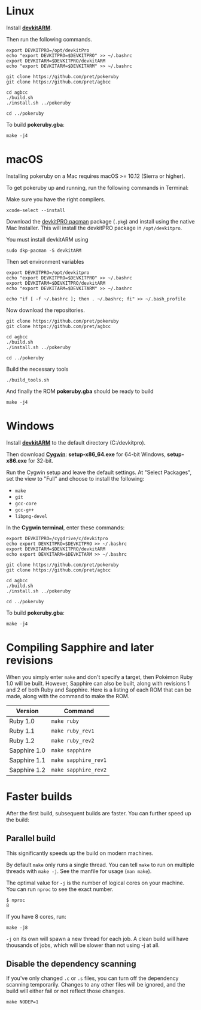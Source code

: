 # Linux

Install [**devkitARM**](http://devkitpro.org/wiki/Getting_Started/devkitARM).

Then run the following commands.

	export DEVKITPRO=/opt/devkitPro
	echo "export DEVKITPRO=$DEVKITPRO" >> ~/.bashrc
	export DEVKITARM=$DEVKITPRO/devkitARM
	echo "export DEVKITARM=$DEVKITARM" >> ~/.bashrc

	git clone https://github.com/pret/pokeruby
	git clone https://github.com/pret/agbcc

	cd agbcc
	./build.sh
	./install.sh ../pokeruby

	cd ../pokeruby

To build **pokeruby.gba**:

	make -j4


# macOS

Installing pokeruby on a Mac requires macOS >= 10.12 (Sierra or higher).

To get pokeruby up and running, run the following commands in Terminal:

Make sure you have the right compilers.
```
xcode-select --install
```
   
Download the [devkitPRO pacman](https://github.com/devkitPro/pacman/releases/tag/v1.0.0) package (`.pkg`) and install using the native Mac Installer. 
This will install the devkitPRO package in `/opt/devkitpro`.

You must install devkitARM using
```
sudo dkp-pacman -S devkitARM 
```

Then set environment variables 
```
export DEVKITPRO=/opt/devkitpro
echo "export DEVKITPRO=$DEVKITPRO" >> ~/.bashrc
export DEVKITARM=$DEVKITPRO/devkitARM
echo "export DEVKITARM=$DEVKITARM" >> ~/.bashrc

echo "if [ -f ~/.bashrc ]; then . ~/.bashrc; fi" >> ~/.bash_profile
```

Now download the repositories. 
```
git clone https://github.com/pret/pokeruby
git clone https://github.com/pret/agbcc

cd agbcc
./build.sh
./install.sh ../pokeruby

cd ../pokeruby
```

Build the necessary tools
```
./build_tools.sh
```

And finally the ROM **pokeruby.gba** should be ready to build
```
make -j4
```

# Windows

Install [**devkitARM**](http://devkitpro.org/wiki/Getting_Started/devkitARM) to the default directory (C:/devkitpro).

Then download [**Cygwin**](http://cygwin.com/install.html): **setup-x86_64.exe** for 64-bit Windows, **setup-x86.exe** for 32-bit.

Run the Cygwin setup and leave the default settings. At "Select Packages", set the view to "Full" and choose to install the following:

- `make`
- `git`
- `gcc-core`
- `gcc-g++`
- `libpng-devel`

In the **Cygwin terminal**, enter these commands:

	export DEVKITPRO=/cygdrive/c/devkitpro
	echo export DEVKITPRO=$DEVKITPRO >> ~/.bashrc
	export DEVKITARM=$DEVKITPRO/devkitARM
	echo export DEVKITARM=$DEVKITARM >> ~/.bashrc

	git clone https://github.com/pret/pokeruby
	git clone https://github.com/pret/agbcc

	cd agbcc
	./build.sh
	./install.sh ../pokeruby

	cd ../pokeruby

To build **pokeruby.gba**:

	make -j4


# Compiling Sapphire and later revisions

When you simply enter `make` and don't specify a target, then Pokémon Ruby 1.0 will be built. However, Sapphire can also be built, along with revisions 1 and 2 of both Ruby and Sapphire. Here is a listing of each ROM that can be made, along with the command to make the ROM.

Version      | Command
-------------|---------------------
Ruby 1.0     | `make ruby`
Ruby 1.1     | `make ruby_rev1`
Ruby 1.2     | `make ruby_rev2`
Sapphire 1.0 | `make sapphire`
Sapphire 1.1 | `make sapphire_rev1`
Sapphire 1.2 | `make sapphire_rev2`


# Faster builds

After the first build, subsequent builds are faster. You can further speed up the build:

## Parallel build

This significantly speeds up the build on modern machines.

By default `make` only runs a single thread. You can tell `make` to run on multiple threads with `make -j`. See the manfile for usage (`man make`).

The optimal value for `-j` is the number of logical cores on your machine. You can run `nproc` to see the exact number.

	$ nproc
	8

If you have 8 cores, run:

	make -j8

`-j` on its own will spawn a new thread for each job. A clean build will have thousands of jobs, which will be slower than not using -j at all.

## Disable the dependency scanning

If you've only changed `.c` or `.s` files, you can turn off the dependency scanning temporarily. Changes to any other files will be ignored, and the build will either fail or not reflect those changes.

	make NODEP=1
